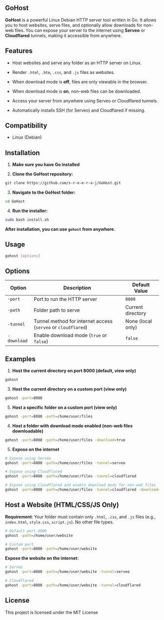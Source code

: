 ## GoHost
**GoHost** is a powerful Linux Debian HTTP server tool written in Go. It allows you to host websites, serve files, and optionally allow downloads for non-web files. You can expose your server to the internet using **Serveo** or **Cloudflared** tunnels, making it accessible from anywhere.

## Features

- Host websites and serve any folder as an HTTP server on Linux.

- Render `.html`, `.htm`, `.css`, and `.js` files as websites.

- When download mode is **off**, files are only viewable in the browser.

- When download mode is **on**, non-web files can be downloaded.

- Access your server from anywhere using Serveo or Cloudflared tunnels.

- Automatically installs SSH (for Serveo) and Cloudflared if missing.

## Compatibility
- Linux (Debian)

## Installation
1. **Make sure you have Go installed**
   
2. **Clone the GoHost repository:**
   
```bash
git clone https://github.com/s-r-e-e-r-a-j/GoHost.git
```
3. **Navigate to the GoHost folder:**

```bash
cd GoHost
```

4. **Run the installer:**

```bash
sudo bash install.sh
```
 **After installation, you can use `gohost` from anywhere.**

## Usage

```bash
gohost [options]
```

## Options

| Option      | Description                                                   | Default Value     |
|-------------|---------------------------------------------------------------|-------------------|
| `-port`     | Port to run the HTTP server                                   | `8000`            |
| `-path`     | Folder path to serve                                          | Current directory |
| `-tunnel`   | Tunnel method for internet access (`serveo` or `cloudflared`) | None (local only) |
| `-download` | Enable download mode (`true` or `false`)                      | `false`           |

## Examples
1. **Host the current directory on port 8000 (default, view only)**
```bash
gohost
```
3. **Host the current directory on a custom port (view only)**
```bash
gohost -port=8080
```
5. **Host a specific folder on a custom port (view only)**
```bash
gohost -port=8080 -path=/home/user/files
```
4. **Host a folder with download mode enabled (non-web files downloadable)**
```bash
gohost -port=8080 -path=/home/user/files -download=true
```
5. **Expose on the internet**
```bash
# Expose using Serveo 
gohost -port=8080 -path=/home/user/files -tunnel=serveo

# Expose using Cloudflared 
gohost -port=8080 -path=/home/user/files -tunnel=cloudflared

# Expose using Cloudflared and enable download mode for non-web files
gohost -port=8080 -path=/home/user/files -tunnel=cloudflared -download=true
```
## Host a Website (HTML/CSS/JS Only)

**Requirement**: Your folder must contain only `.html`, `.css`, and `.js` files
(e.g., `index.html`, `style.css`, `script.js`). No other file types.
```bash
# Default port 8000
gohost -path=/home/user/website

# Custom port
gohost -port=8080 -path=/home/user/website
```

**Expose the website on the internet:**
```bash
# Serveo
gohost -port=8080 -path=/home/user/website -tunnel=serveo

# Cloudflared
gohost -port=8080 -path=/home/user/website -tunnel=cloudflared
```
## License
This project is licensed under the MIT License
